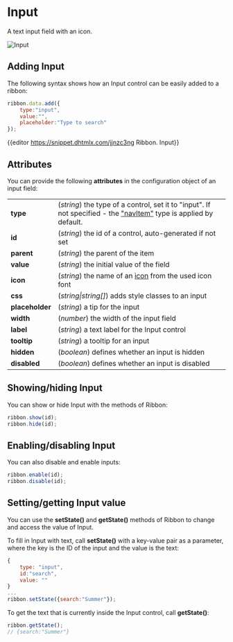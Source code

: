 Input 
=============

A text input field with an icon.

<img src="ribbon/input.png" alt="Input"/>

## Adding Input

The following syntax shows how an Input control can be easily added to a ribbon:

~~~js
ribbon.data.add({
	type:"input",
	value:"",
	placeholder:"Type to search"
});
~~~

{{editor	https://snippet.dhtmlx.com/jjnzc3ng	Ribbon. Input}}

## Attributes

You can provide the following **attributes** in the configuration object of an input field:

<table class="webixdoc_links">
	<tbody>
        <tr>
			<td class="webixdoc_links0"><b>type</b></td>
			<td>(<i>string</i>) the type of a control, set it to "input". If not specified - the <a href="https://docs.dhtmlx.com/suite/ribbon__navitem.html">"navItem"</a> type is applied by default.</td>
		</tr>
		<tr>
			<td class="webixdoc_links0"><b>id</b></td>
			<td>(<i>string</i>) the id of a control, auto-generated if not set</td>
		</tr>
        <tr>
			<td class="webixdoc_links0"><b>parent</b></td>
			<td>(<i>string</i>) the parent of the item</td>
		</tr>
		<tr>
			<td class="webixdoc_links0"><b>value</b></td>
			<td>(<i>string</i>) the initial value of the field</td>
		</tr>
		<tr>
			<td class="webixdoc_links0"><b>icon</b></td>
			<td>(<i>string</i>) the name of an <a href="https://docs.dhtmlx.com/suite/ribbon__fa_icons.html#icons">icon</a> from the used icon font</td>
		</tr>
		<tr>
			<td class="webixdoc_links0"><b>css</b></td>
			<td>(<i>string|string[]</i>) adds style classes to an input</td>
		</tr>
		<tr>
			<td class="webixdoc_links0"><b>placeholder</b></td>
			<td>(<i>string</i>) a tip for the input</td>
		</tr>
		<tr>
			<td class="webixdoc_links0"><b>width</b></td>
			<td>(<i>number</i>) the width of the input field</td>
		</tr>
		<tr>
			<td class="webixdoc_links0"><b>label</b></td>
			<td>(<i>string</i>) a text label for the Input control</td>
		</tr>
		<tr>
			<td class="webixdoc_links0"><b>tooltip</b></td>
			<td>(<i>string</i>) a tooltip for an input</td>
		</tr>
        <tr>
			<td class="webixdoc_links0"><b>hidden</b></td>
			<td>(<i>boolean</i>) defines whether an input is hidden</td>
		</tr>
		<tr>
			<td class="webixdoc_links0"><b>disabled</b></td>
			<td>(<i>boolean</i>) defines whether an input is disabled</td>
		</tr>
    </tbody>
</table>


## Showing/hiding Input 

You can show or hide Input with the methods of Ribbon:

~~~js
ribbon.show(id);
ribbon.hide(id);
~~~

## Enabling/disabling Input

You can also disable and enable inputs:

~~~js
ribbon.enable(id);
ribbon.disable(id);
~~~

## Setting/getting Input value

You can use the **setState()** and **getState()** methods of Ribbon to change and access the value of Input.

To fill in Input with text, call **setState()** with a key-value pair as a parameter, where the key is the ID of the input and the value is the text:

~~~js
{
	type: "input",
	id:"search",
	value: ""
}
...
ribbon.setState({search:"Summer"});
~~~

To get the text that is currently inside the Input control, call **getState()**:

~~~js
ribbon.getState();
// {search:"Summer"}
~~~
